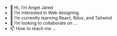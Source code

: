 - 👋 Hi, I’m Angel Jared
- 👀 I’m interested in Web designing
- 🌱 I’m currently learning React, Rdux, and Tailwind
- 💞️ I’m looking to collaborate on ...
- 📫 How to reach me ...

<!---
jaredV54/jaredV54 is a ✨ special ✨ repository because its `README.md` (this file) appears on your GitHub profile.
You can click the Preview link to take a look at your changes.
--->
